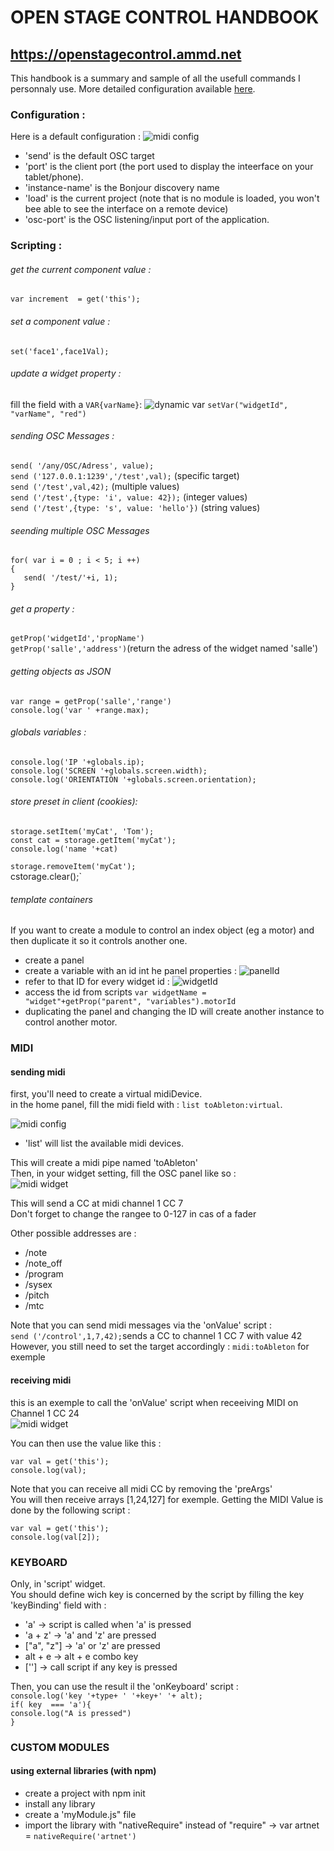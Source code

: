 # OPEN STAGE CONTROL HANDBOOK
## https://openstagecontrol.ammd.net


This handbook is a summary and sample of all the usefull commands I personnaly use. 
More detailed configuration available [here](https://openstagecontrol.ammd.net/docs/getting-started/introduction/).
### Configuration :
Here is a default configuration : 
![midi config](img/config.png)

- 'send' is the default OSC target 
- 'port' is the client port (the port used to display the inteerface on your tablet/phone).
- 'instance-name' is the Bonjour discovery name
- 'load' is the current project (note that is no module is loaded, you won't bee able to see the interface on a remote device)
- 'osc-port' is the OSC listening/input port of the application.
### Scripting :


###### get the current component value : 
`var increment  = get('this');`

###### set a component value : 
`set('face1',face1Val);`


###### update a widget property : 
fill the field with a `VAR{varName}`: 
![dynamic var](img/dynamicProperties.png)
`setVar("widgetId", "varName", "red")`

###### sending OSC Messages : 
`send( '/any/OSC/Adress', value);`  
`send ('127.0.0.1:1239','/test',val);` (specific target)  
`send ('/test',val,42);` (multiple values)  
`send ('/test',{type: 'i', value: 42});` (integer values)  
`send ('/test',{type: 's', value: 'hello'})` (string values)  



###### seending multiple OSC Messages 
`for( var i = 0 ; i < 5; i ++)`  
`{`  
`   send( '/test/'+i, 1);`  
`}`  

###### get a property : 
`getProp('widgetId','propName')`  
`getProp('salle','address')`(return the adress of the widget named 'salle')  

###### getting objects as JSON
`var range = getProp('salle','range')`  
`console.log('var ' +range.max);`  

###### globals variables : 
`console.log('IP '+globals.ip);`  
`console.log('SCREEN '+globals.screen.width);`  
`console.log('ORIENTATION '+globals.screen.orientation);` 

###### store preset in client (cookies): 
`storage.setItem('myCat', 'Tom');`  
`const cat = storage.getItem('myCat');`  
`console.log('name '+cat)`   
  
`storage.removeItem('myCat');`   
cstorage.clear();`   


###### template containers 
If you want to create a module to control an index object (eg a motor) and then duplicate it so it controls another one. 

- create a panel  
- create a variable with an id int he panel properties : 
![panelId](img/panelId.png)
- refer to that ID for every widget id : 
![widgetId](img/widgetId.png)
- access the id from scripts `var widgetName = "widget"+getProp("parent", "variables").motorId`
- duplicating the panel and changing the ID will create another instance to control another motor. 


### MIDI 

#### sending midi 
first, you'll need to create a virtual midiDevice.  
in the home panel, fill the midi field with : `list toAbleton:virtual`.

![midi config](img/midiConfig.png)

- 'list' will list the available midi devices.

This will create a midi pipe named 'toAbleton'  
Then, in your widget setting, fill the OSC panel like so :  
![midi widget](img/midiWidget.png)

This will send a CC at midi channel 1 CC 7  
Don't forget to change the rangee to 0-127 in cas of a fader

Other possible addresses are : 
- /note
- /note_off
- /program
- /sysex
- /pitch 
- /mtc 

Note that you can send midi messages via the 'onValue' script :  
`send ('/control',1,7,42);`sends a CC to channel 1 CC 7 with value 42  
However, you still need to set the target accordingly : `midi:toAbleton` for exemple  

#### receiving midi 

this is an exemple to call the 'onValue' script when receeiving MIDI on Channel 1 CC 24  
![midi widget](img/midiReceive.png)

You can then use the value like this : 

`var val = get('this'); `  
`console.log(val);`  

Note that you can receive all midi CC by removing the 'preArgs'  
You will then receive arrays [1,24,127] for exemple. 
Getting the MIDI Value is done by the following script :  

`var val = get('this');`  
`console.log(val[2]);`

### KEYBOARD 

Only, in 'script' widget.  
You should define wich key is concerned by the script by filling the key 'keyBinding' field with :  
- 'a' -> script is called when 'a' is pressed 
- 'a + z' -> 'a' and 'z' are pressed 
- ["a", "z"] -> 'a' or 'z' are pressed 
- alt + e -> alt + e combo key
- [''] -> call script if any key is pressed

Then, you can use the result il the 'onKeyboard' script :  
`console.log('key '+type+ ' '+key+' '+ alt);`  
`if( key  === 'a'){`  
    `console.log("A is pressed")`  
`}`  

### CUSTOM  MODULES 
#### using external libraries (with npm)
- create a project with npm init 
- install any library 
- create a 'myModule.js" file 
- import the library with "nativeRequire" instead of "require" -> var artnet = `nativeRequire('artnet')`

